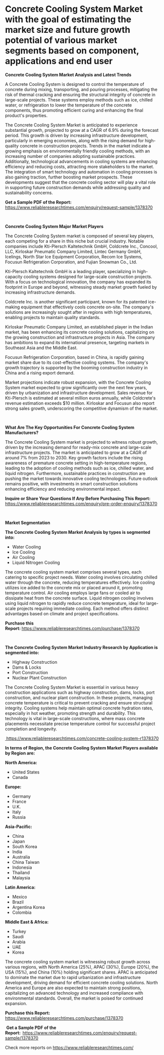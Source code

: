 <p><h1>Concrete Cooling System Market with the goal of estimating the market size and future growth potential of various market segments based on component, applications and end user</h1></p><p><strong>Concrete Cooling System Market Analysis and Latest Trends</strong></p>
<p><p>A Concrete Cooling System is designed to control the temperature of concrete during mixing, transporting, and pouring processes, mitigating the risk of thermal cracking and ensuring the structural integrity of concrete in large-scale projects. These systems employ methods such as ice, chilled water, or refrigeration to lower the temperature of the concrete components, thus promoting efficient curing and enhancing the final product's properties.</p><p>The Concrete Cooling System Market is anticipated to experience substantial growth, projected to grow at a CAGR of 6.9% during the forecast period. This growth is driven by increasing infrastructure development, particularly in emerging economies, along with the rising demand for high-quality concrete in construction projects. Trends in the market indicate a growing emphasis on environmentally friendly cooling methods, with an increasing number of companies adopting sustainable practices. Additionally, technological advancements in cooling systems are enhancing efficiency and reducing costs, attracting more stakeholders to the market. The integration of smart technology and automation in cooling processes is also gaining traction, further boosting market prospects. These developments suggest that the concrete cooling sector will play a vital role in supporting future construction demands while addressing quality and sustainability concerns.</p></p>
<p><strong>Get a Sample PDF of the Report:&nbsp;</strong> <a href="https://www.reliableresearchtimes.com/enquiry/request-sample/1378370?utm_campaign=2123&utm_medium=2&utm_source=Github&utm_content=ia&utm_term=16022025&utm_id=concrete-cooling-system">https://www.reliableresearchtimes.com/enquiry/request-sample/1378370</a></p>
<p>&nbsp;</p>
<p><strong>Concrete Cooling System Major Market Players</strong></p>
<p><p>The Concrete Cooling System market is composed of several key players, each competing for a share in this niche but crucial industry. Notable companies include Kti-Plersch Kaltetechnik GmbH, Coldcrete Inc., Concool, LLC, Kirloskar Pneumatic Company Limited, Lintec Germany GmbH, Icelings, North Star Ice Equipment Corporation, Recom Ice Systems, Focusun Refrigeration Corporation, and Fujian Snowman Co., Ltd.</p><p>Kti-Plersch Kaltetechnik GmbH is a leading player, specializing in high-capacity cooling systems designed for large-scale construction projects. With a focus on technological innovation, the company has expanded its footprint in Europe and beyond, witnessing steady market growth fueled by increasing infrastructure demands.</p><p>Coldcrete Inc. is another significant participant, known for its patented ice-making equipment that effectively cools concrete on-site. The company's solutions are increasingly sought after in regions with high temperatures, enabling projects to maintain quality standards. </p><p>Kirloskar Pneumatic Company Limited, an established player in the Indian market, has been enhancing its concrete cooling solutions, capitalizing on the growing construction and infrastructure projects in Asia. The company has ambitions to expand its international presence, targeting markets in Southeast Asia and the Middle East.</p><p>Focusun Refrigeration Corporation, based in China, is rapidly gaining market share due to its cost-effective cooling systems. The company's growth trajectory is supported by the booming construction industry in China and a rising export demand.</p><p>Market projections indicate robust expansion, with the Concrete Cooling System market expected to grow significantly over the next few years, driven by urbanization and infrastructure development. Sales revenue for Kti-Plersch is estimated at several million euros annually, while Coldcrete's revenue estimation exceeds $10 million. Kirloskar and Focusun also report strong sales growth, underscoring the competitive dynamism of the market.</p></p>
<p>&nbsp;</p>
<p><strong>What Are The Key Opportunities For Concrete Cooling System Manufacturers?</strong></p>
<p><p>The Concrete Cooling System market is projected to witness robust growth, driven by the increasing demand for ready-mix concrete and large-scale infrastructure projects. The market is anticipated to grow at a CAGR of around 7% from 2023 to 2030. Key growth factors include the rising awareness of premature concrete setting in high-temperature regions, leading to the adoption of cooling methods such as ice, chilled water, and liquid nitrogen. Furthermore, sustainable practices in construction are pushing the market towards innovative cooling technologies. Future outlook remains positive, with investments in smart construction solutions enhancing efficiency and reducing environmental impact.</p></p>
<p><strong>Inquire or Share Your Questions If Any Before Purchasing This Report:</strong> <a href="https://www.reliableresearchtimes.com/enquiry/pre-order-enquiry/1378370?utm_campaign=2123&utm_medium=2&utm_source=Github&utm_content=ia&utm_term=16022025&utm_id=concrete-cooling-system">https://www.reliableresearchtimes.com/enquiry/pre-order-enquiry/1378370</a></p>
<p>&nbsp;</p>
<p><strong>Market Segmentation</strong></p>
<p><strong>The Concrete Cooling System Market Analysis by types is segmented into:</strong></p>
<p><ul><li>Water Cooling</li><li>Ice Cooling</li><li>Air Cooling</li><li>Liquid Nitrogen Cooling</li></ul></p>
<p><p>The concrete cooling system market comprises several types, each catering to specific project needs. Water cooling involves circulating chilled water through the concrete, reducing temperatures effectively. Ice cooling utilizes ice added to the concrete mix or placed around it, promoting temperature control. Air cooling employs large fans or cooled air to dissipate heat from the concrete surface. Liquid nitrogen cooling involves using liquid nitrogen to rapidly reduce concrete temperature, ideal for large-scale projects requiring immediate cooling. Each method offers distinct advantages based on climate and project specifications.</p></p>
<p><strong>Purchase this Report:&nbsp;</strong><a href="https://www.reliableresearchtimes.com/purchase/1378370?utm_campaign=2123&utm_medium=2&utm_source=Github&utm_content=ia&utm_term=16022025&utm_id=concrete-cooling-system">https://www.reliableresearchtimes.com/purchase/1378370</a></p>
<p>&nbsp;</p>
<p><strong>The Concrete Cooling System Market Industry Research by Application is segmented into:</strong></p>
<p><ul><li>Highway Construction</li><li>Dams & Locks</li><li>Port Construction</li><li>Nuclear Plant Construction</li></ul></p>
<p><p>The Concrete Cooling System Market is essential in various heavy construction applications such as highway construction, dams, locks, port construction, and nuclear plant construction. In these projects, managing concrete temperature is critical to prevent cracking and ensure structural integrity. Cooling systems help maintain optimal concrete hydration rates, especially in hot weather, promoting strength and durability. This technology is vital in large-scale constructions, where mass concrete placements necessitate precise temperature control for successful project completion and longevity.</p></p>
<p><a href="https://www.reliableresearchtimes.com/concrete-cooling-system-r1378370?utm_campaign=2123&utm_medium=2&utm_source=Github&utm_content=ia&utm_term=16022025&utm_id=concrete-cooling-system">&nbsp;https://www.reliableresearchtimes.com/concrete-cooling-system-r1378370</a></p>
<p><strong>In terms of Region, the Concrete Cooling System Market Players available by Region are:</strong></p>
<p>
    <p> <strong> North America: </strong>
        <ul>
            <li>United States</li>
            <li>Canada</li>
        </ul>
        </p> 
    <p> <strong> Europe: </strong>
        <ul>
            <li>Germany</li>
            <li>France</li>
            <li>U.K.</li>
            <li>Italy</li>
            <li>Russia</li>
        </ul>
        </p> 
    <p> <strong> Asia-Pacific: </strong>
        <ul>
            <li>China</li>
            <li>Japan</li>
            <li>South Korea</li>
            <li>India</li>
            <li>Australia</li>
            <li>China Taiwan</li>
            <li>Indonesia</li>
            <li>Thailand</li>
            <li>Malaysia</li>
        </ul>
        </p> 
    <p> <strong> Latin America: </strong>
        <ul>
            <li>Mexico</li>
            <li>Brazil</li>
            <li>Argentina Korea</li>
            <li>Colombia</li>
        </ul>
        </p> 
    <p> <strong> Middle East & Africa: </strong>
        <ul>
            <li>Turkey</li>
            <li>Saudi</li>
            <li>Arabia</li>
            <li>UAE</li>
            <li>Korea</li>
        </ul>
    </p>
    </p>
<p><p>The concrete cooling system market is witnessing robust growth across various regions, with North America (25%), APAC (30%), Europe (20%), the USA (15%), and China (10%) holding significant shares. APAC is anticipated to dominate the market due to rapid urbanization and infrastructure development, driving demand for efficient concrete cooling solutions. North America and Europe are also expected to maintain strong positions, capitalizing on advanced technology and increased compliance with environmental standards. Overall, the market is poised for continued expansion.</p></p>
<p><strong>Purchase this Report: </strong><a href="https://www.reliableresearchtimes.com/purchase/1378370?utm_campaign=2123&utm_medium=2&utm_source=Github&utm_content=ia&utm_term=16022025&utm_id=concrete-cooling-system">https://www.reliableresearchtimes.com/purchase/1378370</a></p>
<p>&nbsp;<strong>Get a Sample PDF of the Report:&nbsp;&nbsp;</strong><a href="https://www.reliableresearchtimes.com/enquiry/request-sample/1378370?utm_campaign=2123&utm_medium=2&utm_source=Github&utm_content=ia&utm_term=16022025&utm_id=concrete-cooling-system">https://www.reliableresearchtimes.com/enquiry/request-sample/1378370</a></p>
<p><strong></strong></p>
<p>Check more reports on <a href="https://www.reliableresearchtimes.com/?utm_campaign=2123&utm_medium=2&utm_source=Github&utm_content=ia&utm_term=16022025&utm_id=concrete-cooling-system">https://www.reliableresearchtimes.com/</a></p>